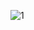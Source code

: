 ![1](https://user-images.githubusercontent.com/50584809/102748490-16ab4800-4384-11eb-80b2-255115ffa8c4.jpeg)
